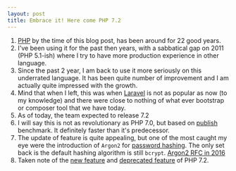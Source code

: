 ```yaml
---
layout: post
title: Embrace it! Here come PHP 7.2
---
```


1. [PHP](https://secure.php.net/) by the time of this blog post, has been around for 22 good years.
2. I've been using it for the past then years, with a sabbatical gap on 2011 (PHP 5.1-ish) where I try to have more production experience in other language.
3. Since the past 2 year, I am back to use it more seriously on this underrated language. It has been quite number of improvement and I am actually quite impressed with the growth.
4. Mind that when I left, this was when [Laravel](https://laravel.com/) is not as popular as now (to my knowledge) and there were close to nothing of what ever bootstrap or composer tool that we have today.
5. As of today, the team expected to release 7.2
6. I will say this is not as revolutionary as PHP 7.0, but based on [publish](https://www.phoronix.com/scan.php?page=news_item&px=PHP-7.2-Beta-1) benchmark. It definitely faster than it's predecessor.
7. The update of feature is quite appealing, but one of the most caught my eye were the introduction of `Argon2` for [password hashing](http://php.net/manual/en/function.password-hash.php). The only set back is the default hashing algorithm is still `bcrypt`. [Argon2 RFC in 2016](https://wiki.php.net/rfc/argon2_password_hash)
8. Taken note of the [new feature](http://php.net/manual/en/migration72.new-features.php) and [deprecated feature](http://php.net/manual/en/migration72.deprecated.php) of PHP 7.2.